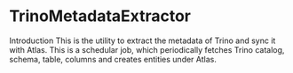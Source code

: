 # TrinoMetadataExtractor

Introduction
  This is the utility to extract the metadata of Trino and sync it with Atlas.
  This is a schedular job, which periodically fetches Trino catalog, schema, table, columns and creates entities under Atlas.
